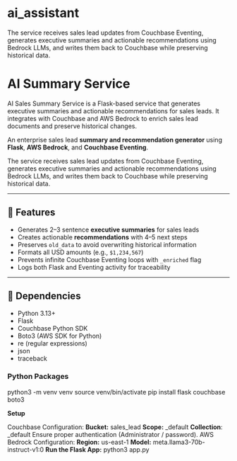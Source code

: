 # ai_assistant
The service receives sales lead updates from Couchbase Eventing, generates executive summaries and actionable recommendations using Bedrock LLMs, and writes them back to Couchbase while preserving historical data.

# AI Summary Service
AI Sales Summary Service is a Flask-based service that generates executive summaries and actionable recommendations for sales leads. It integrates with Couchbase and AWS Bedrock to enrich sales lead documents and preserve historical changes.

An enterprise sales lead **summary and recommendation generator** using **Flask**, **AWS Bedrock**, and **Couchbase Eventing**.  

The service receives sales lead updates from Couchbase Eventing, generates executive summaries and actionable recommendations using Bedrock LLMs, and writes them back to Couchbase while preserving historical data.

---

## 🌟 Features

- Generates 2–3 sentence **executive summaries** for sales leads
- Creates actionable **recommendations** with 4–5 next steps
- Preserves `old_data` to avoid overwriting historical information
- Formats all USD amounts (e.g., `$1,234,567`)
- Prevents infinite Couchbase Eventing loops with `_enriched` flag
- Logs both Flask and Eventing activity for traceability

---

## 🧰 Dependencies
- Python 3.13+
- Flask
- Couchbase Python SDK
- Boto3 (AWS SDK for Python)
- re (regular expressions)
- json
- traceback

### Python Packages

python3 -m venv venv
source venv/bin/activate
pip install flask couchbase boto3

**Setup**

Couchbase Configuration:
**Bucket:** sales_lead
**Scope:** _default
**Collection**: _default
Ensure proper authentication (Administrator / password).
AWS Bedrock Configuration:
**Region:** us-east-1
**Model:** meta.llama3-70b-instruct-v1:0
**Run the Flask App:**
python3 app.py




